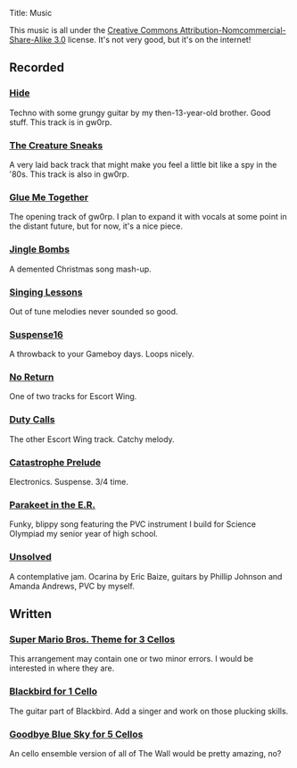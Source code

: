 Title: Music

This music is all under the [Creative Commons
Attribution-Nomcommercial-Share-Alike
3.0](http://creativecommons.org/licenses/by-nc-sa/3.0/us/) license. It's not
very good, but it's on the internet!

Recorded
--------

### [Hide](http://dl.getdropbox.com/u/360865/music/Hide.mp3)
Techno with some grungy guitar by my then-13-year-old brother. Good stuff. This track is in gw0rp.

### [The Creature Sneaks](http://dl.getdropbox.com/u/360865/music/The%20Creature%20Sneaks.mp3)
A very laid back track that might make you feel a little bit like a spy in the '80s. This track is also in gw0rp.

### [Glue Me Together](http://dl.getdropbox.com/u/360865/music/Glue%20Me%20Together.mp3)
The opening track of gw0rp. I plan to expand it with vocals at some point in the distant future, but for now, it's a nice piece.

### [Jingle Bombs](http://dl.getdropbox.com/u/360865/music/Jingle%20Bombs.mp3)
A demented Christmas song mash-up.

### [Singing Lessons](http://dl.getdropbox.com/u/360865/Singing%20Lessons.mp3)
Out of tune melodies never sounded so good.

### [Suspense16](http://dl.getdropbox.com/u/360865/music/Suspense16.mp3)
A throwback to your Gameboy days. Loops nicely.

### [No Return](http://dl.getdropbox.com/u/360865/music/No%20Return.mp3)
One of two tracks for Escort Wing.

### [Duty Calls](http://dl.getdropbox.com/u/360865/music/Duty%20Calls%20%28w_%20guitar%29.mp3)
The other Escort Wing track. Catchy melody.

### [Catastrophe Prelude](http://dl.getdropbox.com/u/360865/music/Catastrophe%20Prelude.mp3)
Electronics. Suspense. 3/4 time.

### [Parakeet in the E.R.](http://dl.getdropbox.com/u/360865/Parakeet%20in%20the%20E.R..mp3)
Funky, blippy song featuring the PVC instrument I build for Science Olympiad my senior year of high school.

### [Unsolved](http://dl.getdropbox.com/u/360865/Unsolved.mp3)
A contemplative jam. Ocarina by Eric Baize, guitars by Phillip Johnson and Amanda Andrews, PVC by myself.

Written
-------

### [Super Mario Bros. Theme for 3 Cellos](http://filer.case.edu/srj15/music2/SuperMarioBrosCello.zip)
This arrangement may contain one or two minor errors. I would be interested in where they are.

### [Blackbird for 1 Cello](http://filer.case.edu/srj15/music2/Blackbird.pdf)
The guitar part of Blackbird. Add a singer and work on those plucking skills.

### [Goodbye Blue Sky for 5 Cellos](http://filer.case.edu/srj15/music2/GoodbyeBlueSky.pdf)
An cello ensemble version of all of The Wall would be pretty amazing, no?

